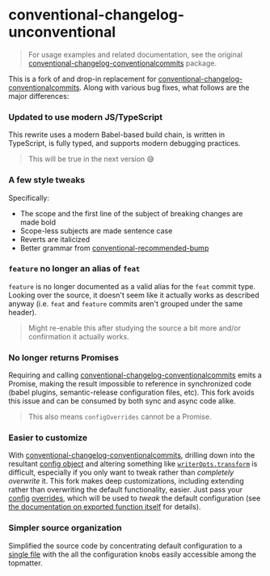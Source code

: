 # conventional-changelog-unconventional

> For usage examples and related documentation, see the original
> [conventional-changelog-conventionalcommits](https://github.com/conventional-changelog/conventional-changelog/tree/master/packages/conventional-changelog-conventionalcommits)
> package.

This is a fork of and drop-in replacement for
[conventional-changelog-conventionalcommits](https://github.com/conventional-changelog/conventional-changelog/tree/master/packages/conventional-changelog-conventionalcommits).
Along with various bug fixes, what follows are the major differences:

### Updated to use modern JS/TypeScript

This rewrite uses a modern Babel-based build chain, is written in TypeScript, is
fully typed, and supports modern debugging practices.

> This will be true in the next version 😅

### A few style tweaks

Specifically:

- The scope and the first line of the subject of breaking changes are made bold
- Scope-less subjects are made sentence case
- Reverts are italicized
- Better grammar from
  [conventional-recommended-bump](https://www.npmjs.com/package/conventional-recommended-bump)

### `feature` no longer an alias of `feat`

`feature` is no longer documented as a valid alias for the `feat` commit type.
Looking over the source, it doesn't seem like it actually works as described
anyway (i.e. `feat` and `feature` commits aren't grouped under the same header).

> Might re-enable this after studying the source a bit more and/or confirmation
> it actually works.

### No longer returns Promises

Requiring and calling
[conventional-changelog-conventionalcommits](https://github.com/conventional-changelog/conventional-changelog/tree/master/packages/conventional-changelog-conventionalcommits)
emits a Promise, making the result impossible to reference in synchronized code
(babel plugins, semantic-release configuration files, etc). This fork avoids
this issue and can be consumed by both sync and async code alike.

> This also means `configOverrides` cannot be a Promise.

### Easier to customize

With
[conventional-changelog-conventionalcommits](https://github.com/conventional-changelog/conventional-changelog/tree/master/packages/conventional-changelog-conventionalcommits),
drilling down into the resultant
[config object](https://github.com/conventional-changelog/conventional-changelog/tree/master/packages/conventional-changelog-core#config)
and altering something like
[`writerOpts.transform`](https://github.com/conventional-changelog-archived-repos/conventional-changelog-writer#transform)
is difficult, especially if you only want to tweak rather than _completely
overwrite_ it. This fork makes deep customizations, including extending rather
than overwriting the default functionality, easier. Just pass your
[config](https://github.com/conventional-changelog/conventional-changelog-config-spec)
[overrides](https://github.com/conventional-changelog/conventional-changelog/tree/master/packages/conventional-changelog-core#config),
which will be used to _tweak_ the default configuration (see
[the documentation on exported function itself](./index.js) for details).

### Simpler source organization

Simplified the source code by concentrating default configuration to a
[single file](./defaults.js) with the all the configuration knobs easily
accessible among the topmatter.
